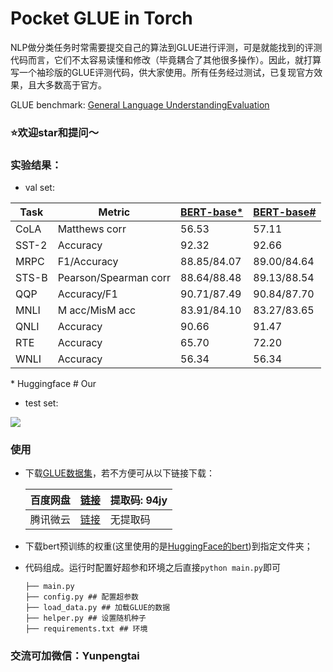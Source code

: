 # Pocket GLUE in Torch

NLP做分类任务时常需要提交自己的算法到GLUE进行评测，可是就能找到的评测代码而言，它们不太容易读懂和修改（毕竟耦合了其他很多操作）。因此，就打算写一个袖珍版的GLUE评测代码，供大家使用。所有任务经过测试，已复现官方效果，且大多数高于官方。

GLUE benchmark: [General Language UnderstandingEvaluation](https://gluebenchmark.com/)

  

### ⭐️欢迎star和提问～

### 实验结果：
- val set:

| Task  | Metric                       | [BERT-base*](https://github.com/huggingface/transformers/tree/master/examples/pytorch/text-classification?fbclid=IwAR0Y4_Eer7ovaEJpRMpE1S91AsrOdEK97-iah6mupW9RATs2XMPVzQZCNz8) | [BERT-base#](https://github.com/sherlcok314159/Pocket-GLUE)
|-------|------------------------------|-------------|---------------|
| CoLA  | Matthews corr                | 56.53       | 57.11         |
| SST-2 | Accuracy                     | 92.32       | 92.66         |
| MRPC  | F1/Accuracy                  | 88.85/84.07 | 89.00/84.64   |
| STS-B | Pearson/Spearman corr        | 88.64/88.48 | 89.13/88.54   |
| QQP   | Accuracy/F1                  | 90.71/87.49 | 90.84/87.70   |
| MNLI  | M acc/MisM acc               | 83.91/84.10 | 83.27/83.65   |
| QNLI  | Accuracy                     | 90.66       | 91.47         |
| RTE   | Accuracy                     | 65.70       | 72.20         |
| WNLI  | Accuracy                     | 56.34       | 56.34         |

\* Huggingface         \# Our  
  
- test set:

![](https://files.mdnice.com/user/17000/9ce8247f-ea4e-4b89-9f28-1d5fc94f1e1f.jpg)

### 使用

- 下载[GLUE数据集](https://gluebenchmark.com/)，若不方便可从以下链接下载：

  |百度网盘    |  [链接](https://pan.baidu.com/s/1Q4UyQW8AVR1smRxnEhFFKg)|提取码: 94jy |
  | --- | --- | --- |
  |  腾讯微云   |   [链接](https://share.weiyun.com/vKYa9GBO)  |    无提取码 |


- 下载bert预训练的权重(这里使用的是[HuggingFace的bert](https://huggingface.co/bert-base-uncased))到指定文件夹；

- 代码组成。运行时配置好超参和环境之后直接`python main.py`即可
  ```
  ├── main.py
  ├── config.py ## 配置超参数  
  ├── load_data.py ## 加载GLUE的数据
  ├── helper.py ## 设置随机种子
  ├── requirements.txt ## 环境
  ```
### 交流可加微信：Yunpengtai
